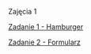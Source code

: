 Zajęcia 1

[Zadanie 1 - Hamburger](https://teafanatic.github.io/AllegroFrontend2_1/)

[Zadanie 2 - Formularz](https://teafanatic.github.io/AllegroFrontend2_2/)
